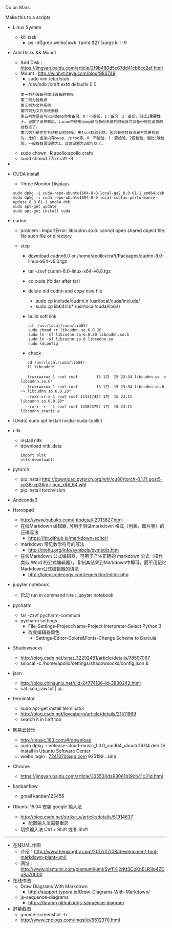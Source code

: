 Do on Mars 

Make this to a scripts
+ Linux System
	+ kill task
		+ ps -ef|grep weibo|awk '{print $2}'|xargs kill -9

+ Add Disks && Mount
	+ Add Disk : https://jingyan.baidu.com/article/2f9b480d5c67dd41cb6cc2ef.html
	+ Mount : http://winhyt.iteye.com/blog/980749
		+ sudo vim /etc/fstab
		+ /dev/sdb /craft ext4 defaults 0 0
		```
        第一列为设备号或该设备的卷标
        第二列为挂载点
        第三列为文件系统
        第四列为文件系统参数
        第五列为是否可以用demp命令备份。0：不备份，1：备份，2：备份，但比1重要性小。设置了该参数后，Linux中使用dump命令备份系统的时候就可以备份相应设置的挂载点了。
        第六列为是否在系统启动的时候，用fsck检验分区。因为有些挂载点是不需要检验的，比如：虚拟内存swap、/proc等。0：不检验，1：要检验，2要检验，但比1晚检验，一般根目录设置为1，其他设置为2就可以了。 
        ```
    + sudo chown -R  apollo:apollo craft/
    + suod chmod 775 craft -R 
+ 
+ CUDA install
	+ Three Monitor Displays
	```
    sudo dpkg -i cuda-repo-ubuntu1604-8-0-local-ga2_8.0.61-1_amd64.deb
 	sudo dpkg -i cuda-repo-ubuntu1604-8-0-local-cublas-performance-update_8.0.61-1_amd64.deb
 	sudo apt-get update
 	sudo apt-get install cuda
    ```
+ cudnn
	+ problem : ImportError: libcudnn.so.6: cannot open shared object file: No such file or directory
	+ step
		+ download cudnn6.0 or /home/apollo/craft/Packages/cudnn-8.0-linux-x64-v6.0.tgz
		+ tar -zxvf cudnn-8.0-linux-x64-v6.0.tgz
		+ cd cuda (folder after tar)
		+ delete old cudnn and copy new file
			+ sudo cp include/cudnn.h /usr/local/cuda/include/
			+ sudo cp lib64/lib* /usr/local/cuda/lib64/
		+ build soft link

			```
			cd  /usr/local/cuda/lib64/
			sudo chmod +r libcudnn.so.6.0.20
			sudo ln -sf libcudnn.so.6.0.20 libcudnn.so.6
			sudo ln -sf libcudnn.so.6 libcudnn.so
			sudo ldconfig
			```
         + check

         ```
         	cd /usr/local/cuda/lib64/
			ll libcudnn*

			lrwxrwxrwx 1 root root        13 1月  15 23:34 libcudnn.so -> libcudnn.so.6*
			lrwxrwxrwx 1 root root        18 1月  15 23:34 libcudnn.so.6 -> libcudnn.so.6.0.20*
			-rwxr-xr-x 1 root root 154317424 1月  15 23:11 libcudnn.so.6.0.20*
			-rw-r--r-- 1 root root 143843792 1月  15 23:11 libcudnn_static.a

         ```

+ (Undo) sudo apt install nvidia-cuda-toolkit
+ nltk
	+ install nltk
	+ download nltk_data
		```
        import nltk
		nltk.download()
        ```
+ pytorch
	+ pip install http://download.pytorch.org/whl/cu80/torch-0.1.11.post5-cp36-cp36m-linux_x86_64.whl 
	+ pip install torchvision
+ Andconda3
+ Haroopad
	+ http://www.bubuko.com/infodetail-2013827.html
	+ 在线Markdown 编辑器, 可用于测试markdown 格式（列表，图片等）的正确写法
		+ https://jbt.github.io/markdown-editor/
	+ markdown 常见数学符号的写法
		+ http://mohu.org/info/symbols/symbols.htm
	+ 在线Markdown 公式编辑器，可用于产生正确的 markdown 公式（操作类似 Word 的公式编辑器），复制其结果到Markdown中即可，而不用记忆Markdown公式编辑器的语法
		+ http://latex.codecogs.com/eqneditor/editor.php
+ jupyter notebook
	+ 启动  run in command line : jupyter notebook
+ pycharm
	+ tar -zxvf pycharm-communi
	+ pycharm settings
		+ File-Settings-Project:Name-Project Interpreter-Select Python 3
		+ 改变编辑器颜色
			+ Settngs-Editor-Colors&Fonts-Change Scheme to Darcula 
+ Shadowsocks
	+ http://blog.csdn.net/sinat_32292481/article/details/78597067 
	+ sslocal -c /home/apollo/settings/shadowsocks/config.json &
+ json
	+ http://blog.chinaunix.net/uid-24774106-id-3830242.html
	+ cat json_raw.txt | jq .
+ terminator
	+ sudo apt-get install terminator
	+ http://blog.csdn.net/loveaborn/article/details/21511869
	+ search it in Left top

+ 网易云音乐
	+ http://music.163.com/#/download
	+ sudo dpkg -i netease-cloud-music_1.0.0_amd64_ubuntu16.04.deb Or Install in Ubuntu Software Center
	+ weibo login : 7241070@qq.com  925199...sina

+ Chrome
	+ https://jingyan.baidu.com/article/335530da98061b19cb41c31d.html 
+ kanbanflow
	+  gmail kanban123456
+ Ubuntu 16.04 安装 google 输入法
	+ http://blog.csdn.net/striker_v/article/details/51914637
		+ 配置输入法需要重启 
	+ 切换输入法 Ctrl + Shift 或者 Shift
---
+ 在线UML作图
	+ 介绍：http://www.heqiangfly.com/2017/07/08/development-tool-markdown-plant-uml/ 
	+ 网址：http://www.plantuml.com/plantuml/uml/SyfFKj2rKt3CoKnELR1Io4ZDoSa70000
+ 在线作图
	+ Draw Diagrams With Markdown
		+ http://support.typora.io/Draw-Diagrams-With-Markdown/
	+ js-sequence-diagrams 
		+ https://bramp.github.io/js-sequence-diagram
+ 屏幕截图
	+ gnome-screenshot -h
	+ http://www.cnblogs.com/imqsl/p/6612370.html
